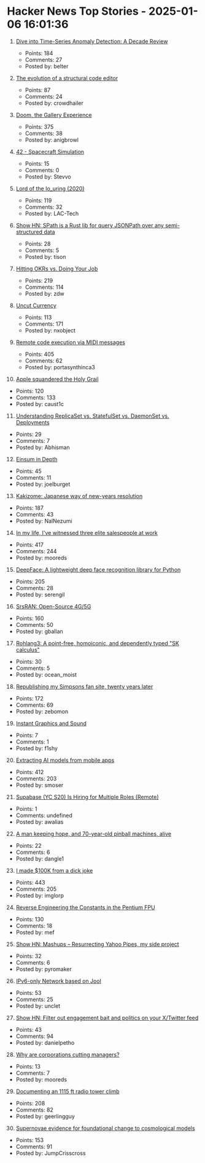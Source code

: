 # Hacker News Top Stories - 2025-01-06 16:01:36

1. [Dive into Time-Series Anomaly Detection: A Decade Review](https://arxiv.org/abs/2412.20512)
   - Points: 184
   - Comments: 27
   - Posted by: belter

2. [The evolution of a structural code editor](https://crowdhailer.me/2025-01-02/the-evolution-of-a-structural-code-editor/)
   - Points: 87
   - Comments: 24
   - Posted by: crowdhailer

3. [Doom, the Gallery Experience](https://bobatealee.itch.io/doom-the-gallery-experience)
   - Points: 375
   - Comments: 38
   - Posted by: anigbrowl

4. [42 - Spacecraft Simulation](https://github.com/ericstoneking/42)
   - Points: 15
   - Comments: 0
   - Posted by: Stevvo

5. [Lord of the Io_uring (2020)](https://unixism.net/loti/index.html)
   - Points: 119
   - Comments: 32
   - Posted by: LAC-Tech

6. [Show HN: SPath is a Rust lib for query JSONPath over any semi-structured data](https://github.com/cratesland/spath)
   - Points: 28
   - Comments: 5
   - Posted by: tison

7. [Hitting OKRs vs. Doing Your Job](https://jessitron.com/2025/01/05/hitting-okrs-vs-doing-your-job/)
   - Points: 219
   - Comments: 114
   - Posted by: zdw

8. [Uncut Currency](https://www.usmint.gov/paper-currency/uncut-currency/)
   - Points: 113
   - Comments: 171
   - Posted by: nxobject

9. [Remote code execution via MIDI messages](https://psi3.ru/blog/swl01u/)
   - Points: 405
   - Comments: 62
   - Posted by: portasynthinca3

10. [Apple squandered the Holy Grail](https://xeiaso.net/blog/2025/squandered-holy-grail/)
   - Points: 120
   - Comments: 133
   - Posted by: caust1c

11. [Understanding ReplicaSet vs. StatefulSet vs. DaemonSet vs. Deployments](https://abhisman.notion.site/Understanding-ReplicaSet-vs-StatefulSet-vs-DaemonSet-vs-Deployments-a521f9a46ea446219d98be4972f2e16e)
   - Points: 29
   - Comments: 7
   - Posted by: Abhisman

12. [Einsum in Depth](https://einsum.joelburget.com/)
   - Points: 45
   - Comments: 11
   - Posted by: joelburget

13. [Kakizome: Japanese way of new-years resolution](https://harimus.github.io//2025/01/02/kakizome.html)
   - Points: 187
   - Comments: 43
   - Posted by: NalNezumi

14. [In my life, I've witnessed three elite salespeople at work](https://slate.com/life/2024/12/work-jobs-sales-telemarketing-america.html)
   - Points: 417
   - Comments: 244
   - Posted by: mooreds

15. [DeepFace: A lightweight deep face recognition library for Python](https://github.com/serengil/deepface)
   - Points: 205
   - Comments: 28
   - Posted by: serengil

16. [SrsRAN: Open-Source 4G/5G](https://github.com/srsran)
   - Points: 160
   - Comments: 50
   - Posted by: gballan

17. [Rohlang3: A point-free, homoiconic, and dependently typed "SK calculus"](https://rohan.ga/blog/rohlang3/)
   - Points: 30
   - Comments: 5
   - Posted by: ocean_moist

18. [Republishing my Simpsons fan site, twenty years later](https://www.bingeclock.com/blog/post/republishing-my-simpsons-fan-site-twenty-years-later)
   - Points: 172
   - Comments: 69
   - Posted by: zebomon

19. [Instant Graphics and Sound](https://breakintochat.com/blog/category/instant-graphics-and-sound/)
   - Points: 7
   - Comments: 1
   - Posted by: f1shy

20. [Extracting AI models from mobile apps](https://altayakkus.substack.com/p/you-wouldnt-download-an-ai)
   - Points: 412
   - Comments: 203
   - Posted by: smoser

21. [Supabase (YC S20) Is Hiring for Multiple Roles (Remote)](https://supabase.com/careers)
   - Points: 1
   - Comments: undefined
   - Posted by: awalias

22. [A man keeping hope, and 70-year-old pinball machines, alive](https://arstechnica.com/gaming/2025/01/meet-the-man-keeping-hope-and-70-year-old-pinball-machines-alive/)
   - Points: 22
   - Comments: 6
   - Posted by: dangle1

23. [I made $100K from a dick joke](https://imgur.com/gallery/KZ4u3c4)
   - Points: 443
   - Comments: 205
   - Posted by: imglorp

24. [Reverse Engineering the Constants in the Pentium FPU](http://www.righto.com/2025/01/pentium-floating-point-ROM.html)
   - Points: 130
   - Comments: 18
   - Posted by: mef

25. [Show HN: Mashups – Resurrecting Yahoo Pipes, my side project](https://www.mashups.io)
   - Points: 32
   - Comments: 6
   - Posted by: pyromaker

26. [IPv6-only Network based on Jool](https://taoshu.in/unix/jool-nat64.html)
   - Points: 53
   - Comments: 25
   - Posted by: unclet

27. [Show HN: Filter out engagement bait and politics on your X/Twitter feed](https://unbaited.danielpetho.com)
   - Points: 43
   - Comments: 94
   - Posted by: danielpetho

28. [Why are corporations cutting managers?](https://arnoldkling.substack.com/p/why-are-corporations-cutting-managers)
   - Points: 13
   - Comments: 7
   - Posted by: mooreds

29. [Documenting an 1115 ft radio tower climb](https://www.jeffgeerling.com/blog/2024/documenting-1115-ft-radio-tower-climb)
   - Points: 208
   - Comments: 82
   - Posted by: geerlingguy

30. [Supernovae evidence for foundational change to cosmological models](https://academic.oup.com/mnrasl/article/537/1/L55/7926647)
   - Points: 153
   - Comments: 91
   - Posted by: JumpCrisscross

